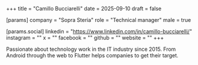 +++
title = "Camillo Bucciarelli"
date = 2025-09-10
draft = false

[params]
company = "Sopra Steria"
role = "Technical manager"
male = true

[params.social]
linkedin = "https://www.linkedin.com/in/camillo-bucciarelli/"
instagram = ""
x = ""
facebook = ""
github = ""
website = ""
+++

Passionate about technology work in the IT industry since 2015. From Android through the web to Flutter helps companies to get their target.